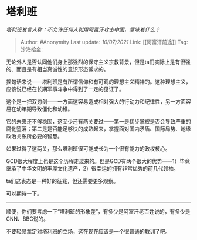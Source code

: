 # 塔利班
*塔利班发言人称：不允许任何人利用阿富汗攻击中国，意味着什么？*

> Author: #Anonymity
> Last update: *10/07/2021*
> Link: [[阿富汗前途]]
> Tag:
> 沙海拾金:

无论外人是否认同他们身上那强烈的保守主义宗教背景，但是ta们实际上是有很强的、而且是有相当真诚性的意识形态诉求的。

换句话来说——塔利班是有所谓信仰和有可观的理想主义精神的。这种理想主义，应该说已经在长期军事斗争中得到了一定的见证了。

这个是一把双刃剑——一方面这容易造成相对强大的行动力和纪律性，另一方面容易在幼年期导致僵化和幼稚。

它的未来还不够稳固，这至少还有两关要过——第一是初步掌权是否会导致严重的腐化堕落；第二是是否能足够快的成熟起来，掌握面对国内矛盾、国际局势、地缘政治关系所必要的智慧。

如果过得了这两关，那么塔利班很可能成长为一个很有能力的政权核心。

GCD很大程度上也是这个历程走过来的。但是GCD有两个很大的优势——1）毕竟继承了中华文明的丰厚文化遗产，2）很幸运的拥有非常优秀的前几代领袖。

ta们这表态是一种好的征兆，但还需要更多观察。

可以期待一下。

---

顺便，你们要考虑一下“塔利班的形象差”，有多少是阿富汗老百姓说的，有多少是CNN、BBC说的。

不要轻易拿定对塔利班的立场，这在现在应该是一个很普通的教训了吧。
